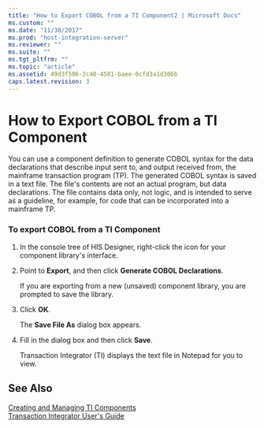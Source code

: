 ```yaml
---
title: "How to Export COBOL from a TI Component2 | Microsoft Docs"
ms.custom: ""
ms.date: "11/30/2017"
ms.prod: "host-integration-server"
ms.reviewer: ""
ms.suite: ""
ms.tgt_pltfrm: ""
ms.topic: "article"
ms.assetid: 49d3f506-2c40-4501-baee-0cfd3a1d30bb
caps.latest.revision: 3
---
```

# How to Export COBOL from a TI Component
You can use a component definition to generate COBOL syntax for the data declarations that describe input sent to, and output received from, the mainframe transaction program (TP). The generated COBOL syntax is saved in a text file. The file's contents are not an actual program, but data declarations. The file contains data only, not logic, and is intended to serve as a guideline, for example, for code that can be incorporated into a mainframe TP.  
  
### To export COBOL from a TI Component  
  
1.  In the console tree of HIS Designer, right-click the icon for your component library's interface.  
  
2.  Point to **Export**, and then click **Generate COBOL Declarations**.  
  
     If you are exporting from a new (unsaved) component library, you are prompted to save the library.  
  
3.  Click **OK**.  
  
     The **Save File As** dialog box appears.  
  
4.  Fill in the dialog box and then click **Save**.  
  
     Transaction Integrator (TI) displays the text file in Notepad for you to view.  
  
## See Also  
 [Creating and Managing TI Components](../core/creating-and-managing-ti-components1.md)   
 [Transaction Integrator User's Guide](../core/transaction-integrator-user-s-guide1.md)